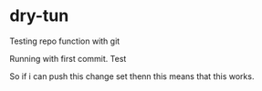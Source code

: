 dry-tun
=======

Testing repo function with git

Running with first commit.
Test


So if i can push this change set thenn this means that this works.

